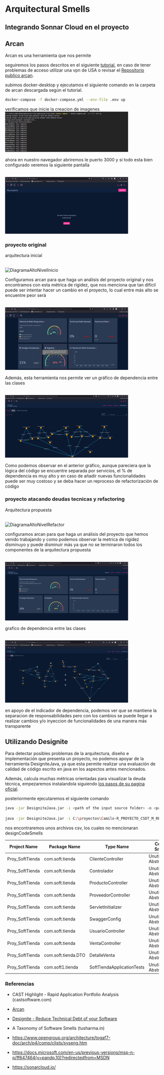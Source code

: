 
# Arquitectural Smells

## Integrando Sonnar Cloud en el proyecto

## Arcan

Arcan es una herramienta que nos permite 

seguiremos los pasos descritos en el siguiente [tutorial](https://docs.arcan.tech/2.9.0/get_started/), en caso de tener problemas de acceso utilizar una vpn de USA o revisar el [Repositorio publico  arcan](https://github.com/Arcan-Tech/arcan-trial/tree/main).

subimos docker-desktop y ejecutamos el siguiente comando en la carpeta de arcan descargada según el tutorial.


```bash
docker-compose -f docker-compose.yml --env-file .env up
```

verificamos que inicie la creacion de imagenes
<br/>
<img src="images/26-Arcan-0.png" alt="25-Arcan.png" style="max-width: 80%;max-width: 80%;">
<br/>

ahora en nuestro navegador abriremos le puerto 3000 y si todo esta bien configurado veremos la siguiente pantalla

<br/>
<img src="images/26-Arcan-1.png" alt="25-Arcan.png" style="max-width: 80%;max-width: 80%;">
<br/>

### proyecto original

arquitectura inicial

<br/>
<img src="images/00-DiagramaAltoNivelInicio.png" alt="DiagramaAltoNivelInicio" style="max-width: 80%;max-width: 80%;">
<br/>

Configuramos arcan para que haga un análisis del  proyecto original y nos encontramos con esta métrica de rigidez, que nos menciona que tan difícil puede ser intentar hacer un cambio en el proyecto, lo cual entre más alto se encuentre peor será

<br/>
<img src="images/26-Arcan-2.png" alt="25-Arcan.png" style="max-width: 80%;max-width: 80%;">
<br/>

Además, esta herramienta nos permite ver un gráfico de dependencia entre las clases



<br/>
<img src="images/26-Arcan-3.png" alt="25-Arcan.png" style="max-width: 80%;max-width: 80%;">
<br/>

Como podemos observar en el anterior gráfico, aunque pareciera que la lógica del código se encuentre separada por servicios, el % de dependencia es muy alto y en caso de añadir nuevas funcionalidades puede ser muy costoso y se deba hacer un reproceso de refactorización de código

### proyecto atacando deudas tecnicas y refactoring 

Arquitectura propuesta

<br/>
<img src="images/01-DiagramaAltoNivelRefactor.png" alt="DiagramaAltoNivelRefactor" style="max-width: 80%;max-width: 80%;">
<br/>

configuramos arcan para que haga un análisis del  proyecto que hemos venido trabajando y como podemos observar la metrica de rigidez disminuyo y puede disminuir más ya que no se terminaron todos los componentes de la arquitectura propuesta

<br/>
<img src="images/26-Arcan-4.png" alt="25-Arcan.png" style="max-width: 80%;max-width: 80%;">
<br/>

grafico de dependencia entre las clases

<br/>
<img src="images/26-Arcan-5.png" alt="25-Arcan.png" style="max-width: 80%;max-width: 80%;">
<br/>

en apoyo de el indicador de dependencia, podemos ver que se mantiene la separacion de responsabilidades pero con los cambios se puede llegar a realizar cambios y/o inyeccion de funcionalidades de una manera más transparente

## Utilizando Designite 

Para detectar posibles problemas de la arquitectura, diseño e implementación que presenta un proyecto, no podemos apoyar de la herramienta DesigniteJava, ya que esta permite realizar una evaluación de calidad de código escrito en java en los aspectos antes mencionados. 

Además,  calcula muchas métricas orientadas para visualizar la deuda técnica, empezaremos instalandola siguiendo [los pasos de su pagina oficial](https://www.designite-tools.com/docs/getting_started.html).

posteriormente ejecutaremos el siguiente comando

```bash
java -jar DesigniteJava.jar -i <path of the input source folder> -o <path of the output folder>

java -jar DesigniteJava.jar -i C:\proyectos\Camilo-R_PROYECTO_CSDT_M_REFACTOR-\Proy_SoftTienda\src -o C:\proyectos\Camilo-R_PROYECTO_CSDT_M_REFACTOR-\report_designite
```


nos encontraremos unos archivos csv, los cuales no mencionaran designCodeSmells 

| Project Name   | Package Name    | Type Name             | Code Smell           |
|----------------|-----------------|-----------------------|----------------------|
| Proy_SoftTienda | com.soft.tienda | ClienteController     | Unutilized Abstraction |
| Proy_SoftTienda | com.soft.tienda | Controlador           | Unutilized Abstraction |
| Proy_SoftTienda | com.soft.tienda | ProductoController    | Unutilized Abstraction |
| Proy_SoftTienda | com.soft.tienda | ProveedorController   | Unutilized Abstraction |
| Proy_SoftTienda | com.soft.tienda | ServletInitializer    | Unutilized Abstraction |
| Proy_SoftTienda | com.soft.tienda | SwaggerConfig         | Unutilized Abstraction |
| Proy_SoftTienda | com.soft.tienda | UsuarioController     | Unutilized Abstraction |
| Proy_SoftTienda | com.soft.tienda | VentaController       | Unutilized Abstraction |
| Proy_SoftTienda | com.soft.tienda.DTO | DetalleVenta     | Unutilized Abstraction |
| Proy_SoftTienda | com.soft1.tienda | SoftTiendaApplicationTests | Unutilized Abstraction |




### Referencias 

- CAST Highlight - Rapid Application Portfolio Analysis (castsoftware.com)
- [Arcan](https://docs.arcan.tech/2.9.0/installation/)
- [Designite - Reduce Technical Debt of your Software](https://www.designite-tools.com/docs/getting_started.html)

- A Taxonomy of Software Smells (tusharma.in)

- https://www.opengroup.org/architecture/togaf7-doc/arch/p4/comp/clists/syseng.htm
- https://docs.microsoft.com/en-us/previous-versions/msp-n-p/ff647464(v=pandp.10)?redirectedfrom=MSDN
- https://sonarcloud.io/